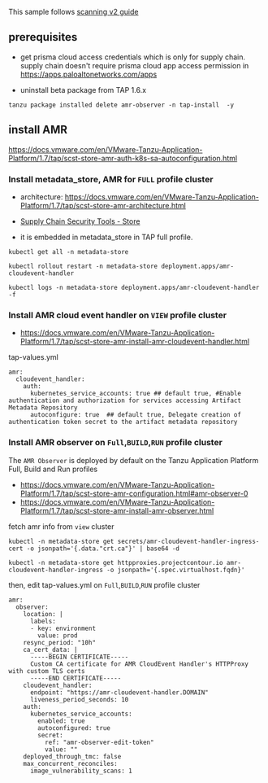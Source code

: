 This sample follows [scanning v2 guide](https://docs.vmware.com/en/VMware-Tanzu-Application-Platform/1.7/tap/scst-store-amr-install-amr-observer.html)

## prerequisites
- get prisma cloud access credentials which is only for supply chain. supply chain doesn't require prisma cloud app access permission in https://apps.paloaltonetworks.com/apps

- uninstall beta package from TAP 1.6.x
```
tanzu package installed delete amr-observer -n tap-install  -y
```

## install AMR
https://docs.vmware.com/en/VMware-Tanzu-Application-Platform/1.7/tap/scst-store-amr-auth-k8s-sa-autoconfiguration.html


### Install metadata_store, AMR for `FULL` profile cluster
- architecture: https://docs.vmware.com/en/VMware-Tanzu-Application-Platform/1.7/tap/scst-store-amr-architecture.html
- [Supply Chain Security Tools - Store](https://docs.vmware.com/en/VMware-Tanzu-Application-Platform/1.7/tap/scst-store-deployment-details.html)

- it is embedded in metadata_store in TAP full profile.


```
kubectl get all -n metadata-store

kubectl rollout restart -n metadata-store deployment.apps/amr-cloudevent-handler 

kubectl logs -n metadata-store deployment.apps/amr-cloudevent-handler -f
```

###  Install AMR cloud event handler on `VIEW` profile cluster
- https://docs.vmware.com/en/VMware-Tanzu-Application-Platform/1.7/tap/scst-store-amr-install-amr-cloudevent-handler.html

tap-values.yml
```
amr:
  cloudevent_handler:
    auth:
      kubernetes_service_accounts: true ## default true, #Enable authentication and authorization for services accessing Artifact Metadata Repository
      autoconfigure: true  ## default true, Delegate creation of authentication token secret to the artifact metadata repository
```


###  Install AMR observer on `Full`,`BUILD`,`RUN` profile cluster
The `AMR Observer` is deployed by default on the Tanzu Application Platform Full, Build and Run profiles

- https://docs.vmware.com/en/VMware-Tanzu-Application-Platform/1.7/tap/scst-store-amr-configuration.html#amr-observer-0
- https://docs.vmware.com/en/VMware-Tanzu-Application-Platform/1.7/tap/scst-store-amr-install-amr-observer.html

fetch amr info from `view` cluster
```
kubectl -n metadata-store get secrets/amr-cloudevent-handler-ingress-cert -o jsonpath='{.data."crt.ca"}' | base64 -d

kubectl -n metadata-store get httpproxies.projectcontour.io amr-cloudevent-handler-ingress -o jsonpath='{.spec.virtualhost.fqdn}'
```

then, edit tap-values.yml on `Full`,`BUILD`,`RUN` profile cluster
```
amr:
  observer:
    location: |
      labels:
      - key: environment
        value: prod
    resync_period: "10h"
    ca_cert_data: |
      -----BEGIN CERTIFICATE-----
      Custom CA certificate for AMR CloudEvent Handler's HTTPProxy with custom TLS certs
      -----END CERTIFICATE-----
    cloudevent_handler:
      endpoint: "https://amr-cloudevent-handler.DOMAIN" 
      liveness_period_seconds: 10
    auth:
      kubernetes_service_accounts:
        enabled: true
        autoconfigured: true
        secret:
          ref: "amr-observer-edit-token"
          value: ""
    deployed_through_tmc: false
    max_concurrent_reconciles:
      image_vulnerability_scans: 1
```


